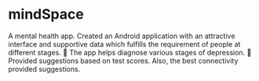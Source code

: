 # mindSpace
A mental health app.
Created an Android application with an attractive interface and supportive data which fulfills the 
requirement of people at different stages.
 The app helps diagnose various stages of depression.
 Provided suggestions based on test scores. Also, the best connectivity provided suggestions.
